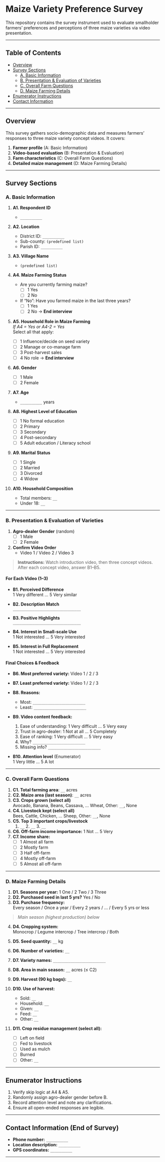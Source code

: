# Maize Variety Preference Survey

This repository contains the survey instrument used to evaluate smallholder farmers’ preferences and perceptions of three maize varieties via video presentation.

---

## Table of Contents

- [Overview](#overview)  
- [Survey Sections](#survey-sections)  
  - [A. Basic Information](#a-basic-information)  
  - [B. Presentation & Evaluation of Varieties](#b-presentation--evaluation-of-varieties)  
  - [C. Overall Farm Questions](#c-overall-farm-questions)  
  - [D. Maize Farming Details](#d-maize-farming-details)  
- [Enumerator Instructions](#enumerator-instructions)  
- [Contact Information](#contact-information)  

---

## Overview

This survey gathers socio-demographic data and measures farmers’ responses to three maize variety concept videos. It covers:

1. **Farmer profile** (A: Basic Information)  
2. **Video-based evaluation** (B: Presentation & Evaluation)  
3. **Farm characteristics** (C: Overall Farm Questions)  
4. **Detailed maize management** (D: Maize Farming Details)

---

## Survey Sections

### A. Basic Information

1. **A1. Respondent ID**  
   - `__________`

2. **A2. Location**  
   - District ID: `__________`  
   - Sub-county: `(predefined list)`  
   - Parish ID: `__________`

3. **A3. Village Name**  
   - `(predefined list)`

4. **A4. Maize Farming Status**  
   - Are you currently farming maize?  
     - [ ] 1 Yes  
     - [ ] 2 No  
   - If “No”: Have you farmed maize in the last three years?  
     - [ ] 1 Yes  
     - [ ] 2 No → **End interview**

5. **A5. Household Role in Maize Farming**  
   *If A4 = Yes or A4-2 = Yes*  
   Select all that apply:  
   - [ ] 1 Influence/decide on seed variety  
   - [ ] 2 Manage or co-manage farm  
   - [ ] 3 Post-harvest sales  
   - [ ] 4 No role → **End interview**

6. **A6. Gender**  
   - [ ] 1 Male  
   - [ ] 2 Female

7. **A7. Age**  
   - `__________` years

8. **A8. Highest Level of Education**  
   - [ ] 1 No formal education  
   - [ ] 2 Primary  
   - [ ] 3 Secondary  
   - [ ] 4 Post-secondary  
   - [ ] 5 Adult education / Literacy school

9. **A9. Marital Status**  
   - [ ] 1 Single  
   - [ ] 2 Married  
   - [ ] 3 Divorced  
   - [ ] 4 Widow

10. **A10. Household Composition**  
    - Total members: `__`  
    - Under 18: `__`

---

### B. Presentation & Evaluation of Varieties

1. **Agro-dealer Gender** (random)  
   - [ ] 1 Male  
   - [ ] 2 Female

2. **Confirm Video Order**  
   - Video 1 / Video 2 / Video 3

> **Instructions:** Watch introduction video, then three concept videos. After each concept video, answer B1–B5.

#### For Each Video (1–3)

- **B1. Perceived Difference**  
  1 Very different … 5 Very similar

- **B2. Description Match**  
  `_______________________________`

- **B3. Positive Highlights**  
  `_______________________________`

- **B4. Interest in Small-scale Use**  
  1 Not interested … 5 Very interested

- **B5. Interest in Full Replacement**  
  1 Not interested … 5 Very interested

#### Final Choices & Feedback

- **B6. Most preferred variety:** Video 1 / 2 / 3  
- **B7. Least preferred variety:** Video 1 / 2 / 3  
- **B8. Reasons:**  
  - Most: `________________________`  
  - Least: `________________________`

- **B9. Video content feedback:**  
  1. Ease of understanding: 1 Very difficult … 5 Very easy  
  2. Trust in agro-dealer: 1 Not at all … 5 Completely  
  3. Ease of ranking: 1 Very difficult … 5 Very easy  
  4. Why? `________________________`  
  5. Missing info? `________________________`

- **B10. Attention level** (Enumerator)  
  1 Very little … 5 A lot

---

### C. Overall Farm Questions

1. **C1. Total farming area**: `__` acres  
2. **C2. Maize area (last season)**: `__` acres  
3. **C3. Crops grown (select all)**  
   Avocado, Banana, Beans, Cassava, … Wheat, Other: `__`, None  
4. **C4. Livestock kept (select all)**  
   Bees, Cattle, Chicken, … Sheep, Other: `__`, None  
5. **C5. Top 3 important crops/livestock**  
   1. `__`  2. `__`  3. `__`  
6. **C6. Off-farm income importance:** 1 Not … 5 Very  
7. **C7. Income share:**  
   - [ ] 1 Almost all farm  
   - [ ] 2 Mostly farm  
   - [ ] 3 Half off-farm  
   - [ ] 4 Mostly off-farm  
   - [ ] 5 Almost all off-farm

---

### D. Maize Farming Details

1. **D1. Seasons per year:** 1 One / 2 Two / 3 Three  
2. **D2. Purchased seed in last 5 yrs?** Yes / No  
3. **D3. Purchase frequency:**  
   Every season / Once a year / Every 2 years / … / Every 5 yrs or less  

> _Main season (highest production) below_

4. **D4. Cropping system:**  
   Monocrop / Legume intercrop / Tree intercrop / Both

5. **D5. Seed quantity:** `__` kg  
6. **D6. Number of varieties:** `__`  
7. **D7. Variety names:** `________________________`  
8. **D8. Area in main season:** `__` acres (≤ C2)  
9. **D9. Harvest (90 kg bags):** `__`  
10. **D10. Use of harvest:**  
    - Sold: `__`  
    - Household: `__`  
    - Given: `__`  
    - Feed: `__`  
    - Other: `__`

11. **D11. Crop residue management (select all):**  
    - [ ] Left on field  
    - [ ] Fed to livestock  
    - [ ] Used as mulch  
    - [ ] Burned  
    - [ ] Other: `__`

---

## Enumerator Instructions

1. Verify skip logic at A4 & A5.  
2. Randomly assign agro-dealer gender before B.  
3. Record attention level and note any clarifications.  
4. Ensure all open-ended responses are legible.

---

## Contact Information (End of Survey)

- **Phone number:** `__________`  
- **Location description:** `__________`  
- **GPS coordinates:** `__________`  

---
